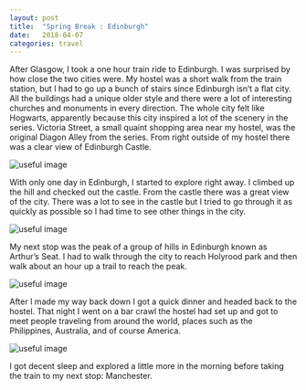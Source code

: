 ```yaml
---
layout: post
title:  "Spring Break : Edinburgh"
date:   2018-04-07
categories: travel
---
```


After Glasgow, I took a one hour train ride to Edinburgh. I was surprised by how close the two cities were. My hostel was a short walk from the train station, but I had to go up a bunch of stairs since Edinburgh isn’t a flat city. All the buildings had a unique older style and there were a lot of interesting churches and monuments in every direction. The whole city felt like Hogwarts, apparently because this city inspired a lot of the scenery in the series. Victoria Street, a small quaint shopping area near my hostel, was the original Diagon Alley from the series. From right outside of my hostel there was a clear view of Edinburgh Castle.

![useful image]({{site.baseurl}}/assets/img/image.jpg)

With only one day in Edinburgh, I started to explore right away. I climbed up the hill and checked out the castle. From the castle there was a great view of the city. There was a lot to see in the castle but I tried to go through it as quickly as possible so I had time to see other things in the city.

![useful image]({{site.baseurl}}/assets/img/image.jpg)

My next stop was the peak of a group of hills in Edinburgh known as Arthur’s Seat. I had to walk through the city to reach Holyrood park and then walk about an hour up a trail to reach the peak.

![useful image]({{site.baseurl}}/assets/img/image.jpg)

After I made my way back down I got a quick dinner and headed back to the hostel. That night I went on a bar crawl the hostel had set up and got to meet people traveling from around the world, places such as the Philippines, Australia, and of course America.

![useful image]({{site.baseurl}}/assets/img/image.jpg)

I got decent sleep and explored a little more in the morning before taking the train to my next stop: Manchester.